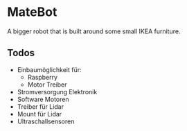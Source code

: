 # MateBot
A bigger robot that is built around some small IKEA furniture.


## Todos

- Einbaumöglichkeit für:
	- Raspberry
	- Motor Treiber
- Stromversorgung Elektronik
- Software Motoren
- Treiber für Lidar
- Mount für Lidar
- Ultraschallsensoren